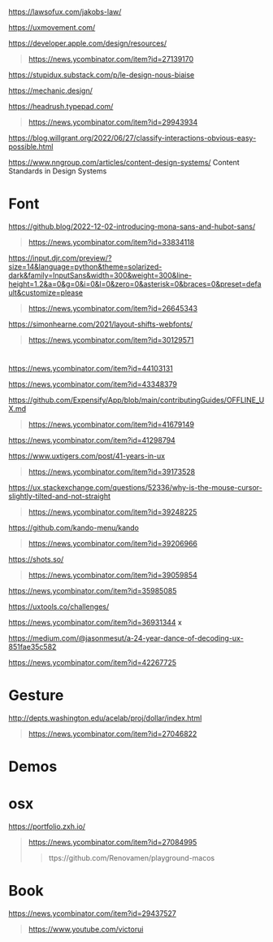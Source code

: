 https://lawsofux.com/jakobs-law/

https://uxmovement.com/

https://developer.apple.com/design/resources/
> https://news.ycombinator.com/item?id=27139170

https://stupidux.substack.com/p/le-design-nous-biaise

https://mechanic.design/

https://headrush.typepad.com/
> https://news.ycombinator.com/item?id=29943934

https://blog.willgrant.org/2022/06/27/classify-interactions-obvious-easy-possible.html

https://www.nngroup.com/articles/content-design-systems/ Content Standards in Design Systems

# Font

https://github.blog/2022-12-02-introducing-mona-sans-and-hubot-sans/
> https://news.ycombinator.com/item?id=33834118

https://input.djr.com/preview/?size=14&language=python&theme=solarized-dark&family=InputSans&width=300&weight=300&line-height=1.2&a=0&g=0&i=0&l=0&zero=0&asterisk=0&braces=0&preset=default&customize=please
> https://news.ycombinator.com/item?id=26645343

https://simonhearne.com/2021/layout-shifts-webfonts/
> https://news.ycombinator.com/item?id=30129571

#
https://news.ycombinator.com/item?id=44103131

https://news.ycombinator.com/item?id=43348379

https://github.com/Expensify/App/blob/main/contributingGuides/OFFLINE_UX.md
> https://news.ycombinator.com/item?id=41679149

https://news.ycombinator.com/item?id=41298794

https://www.uxtigers.com/post/41-years-in-ux
> https://news.ycombinator.com/item?id=39173528

https://ux.stackexchange.com/questions/52336/why-is-the-mouse-cursor-slightly-tilted-and-not-straight
> https://news.ycombinator.com/item?id=39248225

https://github.com/kando-menu/kando
> https://news.ycombinator.com/item?id=39206966

https://shots.so/
> https://news.ycombinator.com/item?id=39059854

https://news.ycombinator.com/item?id=35985085

https://uxtools.co/challenges/

https://news.ycombinator.com/item?id=36931344 x

https://medium.com/@jasonmesut/a-24-year-dance-of-decoding-ux-851fae35c582

https://news.ycombinator.com/item?id=42267725

# Gesture
http://depts.washington.edu/acelab/proj/dollar/index.html
> https://news.ycombinator.com/item?id=27046822

# Demos
# osx
https://portfolio.zxh.io/
> https://news.ycombinator.com/item?id=27084995
> > ttps://github.com/Renovamen/playground-macos

# Book
https://news.ycombinator.com/item?id=29437527
> https://www.youtube.com/victorui
